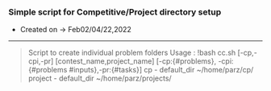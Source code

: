 ### Simple script for Competitive/Project directory setup 
   - Created on ->  Feb02/04/22,2022

-----------

> Script to create individual problem folders
> Usage : !bash cc.sh [-cp,-cpi,-pr] [contest_name,project_name] [-cp:{#problems}, -cpi:{#problems #inputs},-pr:{#tasks}] 
> cp - default_dir ~/home/parz/cp/
> project - default_dir ~/home/parz/projects/
